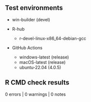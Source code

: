 ## Test environments

* win-builder (devel)

* R-hub
    * r-devel-linux-x86_64-debian-gcc

* GitHub Actions
    * windows-latest (release)
    * macOS-latest (release)
    * ubuntu-22.04 (4.0.5)

## R CMD check results

0 errors | 0 warnings | 0 notes
